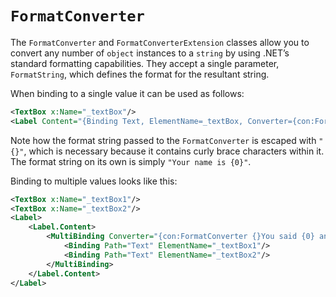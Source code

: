 # `FormatConverter`

The `FormatConverter` and `FormatConverterExtension` classes allow you to convert any number of `object` instances to a `string` by using .NET’s standard formatting capabilities. They accept a single parameter, `FormatString`, which defines the format for the resultant string. 

When binding to a single value it can be used as follows: 

```XML
<TextBox x:Name="_textBox"/> 
<Label Content="{Binding Text, ElementName=_textBox, Converter={con:FormatConverter {}Your name is {0}}}"/>
```

Note how the format string passed to the `FormatConverter` is escaped with `"{}"`, which is necessary because it contains curly brace characters within it. The format string on its own is simply `"Your name is {0}"`. 

Binding to multiple values looks like this: 

```XML
<TextBox x:Name="_textBox1"/> 
<TextBox x:Name="_textBox2"/> 
<Label> 
    <Label.Content> 
        <MultiBinding Converter="{con:FormatConverter {}You said {0} and {1}.}"> 
            <Binding Path="Text" ElementName="_textBox1"/> 
            <Binding Path="Text" ElementName="_textBox2"/> 
        </MultiBinding> 
    </Label.Content> 
</Label>
```